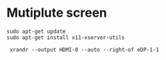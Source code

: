 # Mutiplute screen 
```
sudo apt-get update
sudo apt-get install x11-xserver-utils

 xrandr --output HDMI-0 --auto --right-of eDP-1-1
```
